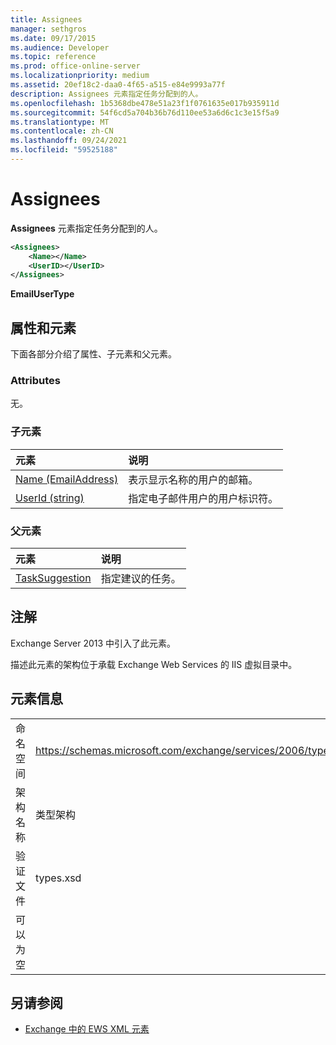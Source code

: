 ```yaml
---
title: Assignees
manager: sethgros
ms.date: 09/17/2015
ms.audience: Developer
ms.topic: reference
ms.prod: office-online-server
ms.localizationpriority: medium
ms.assetid: 20ef18c2-daa0-4f65-a515-e84e9993a77f
description: Assignees 元素指定任务分配到的人。
ms.openlocfilehash: 1b5368dbe478e51a23f1f0761635e017b935911d
ms.sourcegitcommit: 54f6cd5a704b36b76d110ee53a6d6c1c3e15f5a9
ms.translationtype: MT
ms.contentlocale: zh-CN
ms.lasthandoff: 09/24/2021
ms.locfileid: "59525188"
---
```

# <a name="assignees"></a>Assignees

**Assignees** 元素指定任务分配到的人。 
  
```XML
<Assignees>
    <Name></Name>
    <UserID></UserID>
</Assignees>
```

 **EmailUserType**
## <a name="attributes-and-elements"></a>属性和元素

下面各部分介绍了属性、子元素和父元素。
  
### <a name="attributes"></a>Attributes

无。
  
### <a name="child-elements"></a>子元素

|**元素**|**说明**|
|:-----|:-----|
|[Name (EmailAddress)](name-emailaddress.md) <br/> |表示显示名称的用户的邮箱。  <br/> |
|[UserId (string)](userid-string.md) <br/> |指定电子邮件用户的用户标识符。  <br/> |
   
### <a name="parent-elements"></a>父元素

|**元素**|**说明**|
|:-----|:-----|
|[TaskSuggestion](tasksuggestion.md) <br/> |指定建议的任务。  <br/> |
   
## <a name="remarks"></a>注解

Exchange Server 2013 中引入了此元素。
  
描述此元素的架构位于承载 Exchange Web Services 的 IIS 虚拟目录中。
  
## <a name="element-information"></a>元素信息

|||
|:-----|:-----|
|命名空间  <br/> |https://schemas.microsoft.com/exchange/services/2006/types  <br/> |
|架构名称  <br/> |类型架构  <br/> |
|验证文件  <br/> |types.xsd  <br/> |
|可以为空  <br/> ||
   
## <a name="see-also"></a>另请参阅

- [Exchange 中的 EWS XML 元素](ews-xml-elements-in-exchange.md)

